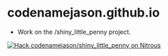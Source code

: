 codenamejason.github.io
=======================
 - Work on the /shiny_little_penny project.
 
[![Hack codenamejason/shiny_little_penny on Nitrous](https://d3o0mnbgv6k92a.cloudfront.net/assets/hack-l-v1-d464cf470a5da050619f6f247a1017ec.png)](https://www.nitrous.io/hack_button?source=embed&runtime=nodejs&repo=codenamejason%2Fshiny_little_penny&file_to_open=README)


